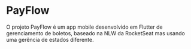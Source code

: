 # PayFlow
O projeto PayFlow é um app mobile desenvolvido em Flutter de gerenciamento de boletos, baseado na NLW da RocketSeat mas usando uma gerência de estados diferente.
